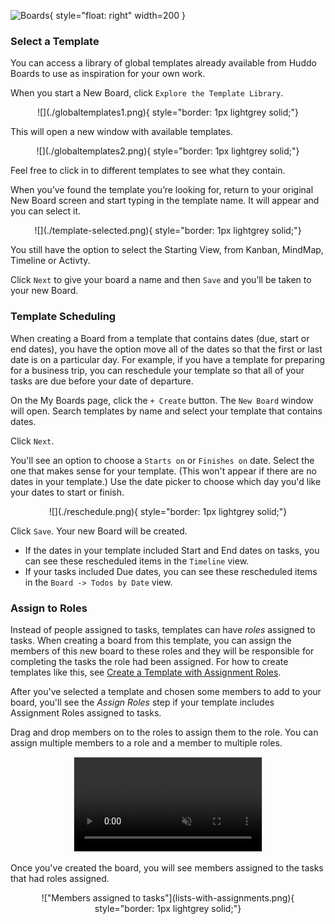 ![Boards](../../../assets/images/boards-logo.jpg){ style="float: right" width=200 }

### Select a Template

You can access a library of global templates already available from Huddo Boards to use as inspiration for your own work.

When you start a New Board, click `Explore the Template Library`.

<center>
![](./globaltemplates1.png){ style="border: 1px lightgrey solid;"}
</center>

This will open a new window with available templates.

<center>
![](./globaltemplates2.png){ style="border: 1px lightgrey solid;"}
</center>

Feel free to click in to different templates to see what they contain. 

When you’ve found the template you’re looking for, return to your original New Board screen and start typing in the template name. It will appear and you can select it.

<center>
![](./template-selected.png){ style="border: 1px lightgrey solid;"}
</center>

You still have the option to select the Starting View, from Kanban, MindMap, Timeline or Activty.

Click `Next` to give your board a name and then `Save` and you’ll be taken to your new Board.

### Template Scheduling

When creating a Board from a template that contains dates (due, start or end dates), you have the option move all of the dates so that the first or last date is on a particular day. For example, if you have a template for preparing for a business trip, you can reschedule your template so that all of your tasks are due before your date of departure. 

On the My Boards page, click the `+ Create` button. The `New Board` window will open. Search templates by name and select your template that contains dates. 

Click `Next`. 

You'll see an option to choose a `Starts on` or `Finishes on` date. Select the one that makes sense for your template. (This won't appear if there are no dates in your template.) Use the date picker to choose which day you'd like your dates to start or finish. 

<center>
![](./reschedule.png){ style="border: 1px lightgrey solid;"}
</center>

Click `Save`. Your new Board will be created.

- If the dates in your template included Start and End dates on tasks, you can see these rescheduled items in the `Timeline` view.
- If your tasks included Due dates, you can see these rescheduled items in the `Board -> Todos by Date` view.

### Assign to Roles
Instead of people assigned to tasks, templates can have *roles* assigned to tasks. When creating a board from this template, you can assign the members of this new board to these roles and they will be responsible for completing the tasks the role had been assigned. For how to create templates like this, see [Create a Template with Assignment Roles](../assignment-roles/assignment-roles.md#create-a-template-with-assignment-roles).

After you've selected a template and chosen some members to add to your board, you'll see the *Assign Roles* step if your template includes Assignment Roles assigned to tasks.

Drag and drop members on to the roles to assign them to the role. You can assign multiple members to a role and a member to multiple roles.

<center>
<video autoplay muted loop playsinline preload style="border: 1px lightgrey solid;">
  <source src="/boards/howto/assignment-roles/assign-to-role.webm" type="video/webm">
</video>
</center>

Once you've created the board, you will see members assigned to the tasks that had roles assigned.

<center>
!["Members assigned to tasks"](lists-with-assignments.png){ style="border: 1px lightgrey solid;"}
</center>